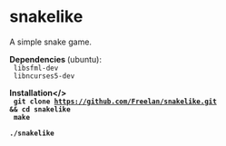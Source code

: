 # snakelike
A simple snake game.

<b>Dependencies </b>(ubuntu):
<br>
<code>
	libsfml-dev
</code>
<br>
<code>
	libncurses5-dev
</code>

<b>Installation</>
<br>
<code>
	git clone https://github.com/Freelan/snakelike.git && cd snakelike
</code>
<br>
<code>
	make
</code>
<br>
<code>
	./snakelike
</code>
